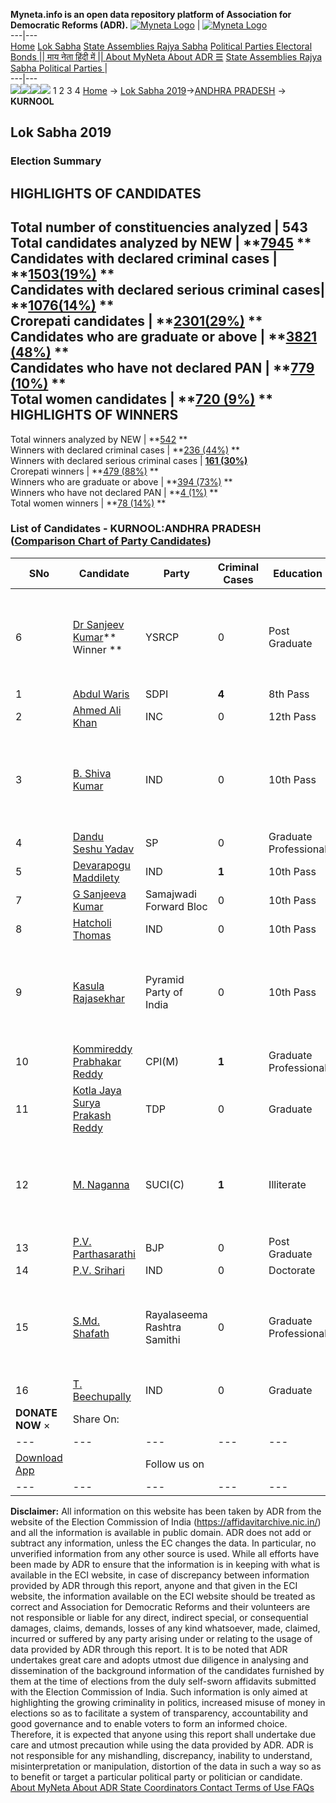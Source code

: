**Myneta.info is an open data repository platform of Association for Democratic Reforms (ADR).**
[![Myneta Logo](https://www.myneta.info/lib/img/myneta-logo.png)](https://www.myneta.info/) | [![Myneta Logo](https://www.myneta.info/lib/img/adr-logo.png)](https://adrindia.org)  
---|---  
[Home](https://www.myneta.info/) [Lok Sabha](https://www.myneta.info/#ls "Lok Sabha") [ State Assemblies ](https://www.myneta.info/#sa "State Assemblies") [Rajya Sabha](https://www.myneta.info/#rs "Rajya Sabha") [Political Parties ](https://www.myneta.info/party "Political Parties") [ Electoral Bonds ](https://www.myneta.info/electoral_bonds "Electoral Bonds") [ || माय नेता हिंदी में || ](https://translate.google.co.in/translate?prev=hp&hl=en&js=y&u=www.myneta.info&sl=en&tl=hi&history_state0=) [ About MyNeta ](https://adrindia.org/content/about-myneta) [ About ADR ](https://adrindia.org/about-adr/who-we-are) [☰](javascript:void\(0\))
[ State Assemblies ](https://www.myneta.info/#sa "State Assemblies") [ Rajya Sabha ](https://www.myneta.info/#rs "Rajya Sabha") [ Political Parties ](https://www.myneta.info/party "Political Parties")
|   
---|---  
![](https://www.myneta.info/lib/img/banner/banner-1.png)![](https://www.myneta.info/lib/img/banner/banner-2.png)![](https://www.myneta.info/lib/img/banner/banner-3.png)![](https://www.myneta.info/lib/img/banner/banner-4.png)
1  2  3  4 
[Home](https://www.myneta.info/) → [Lok Sabha 2019](https://www.myneta.info/LokSabha2019/)→[ANDHRA PRADESH](https://www.myneta.info/LokSabha2019/index.php?action=show_constituencies&state_id=34) → **KURNOOL**
### 
## Lok Sabha 2019
###  Election Summary 
HIGHLIGHTS OF CANDIDATES  
---  
Total number of constituencies analyzed |  543   
Total candidates analyzed by NEW | **[7945](https://www.myneta.info/LokSabha2019/index.php?action=summary&subAction=candidates_analyzed&sort=candidate#summary) **  
Candidates with declared criminal cases | **[1503(19%)](https://www.myneta.info/LokSabha2019/index.php?action=summary&subAction=crime&sort=candidate#summary) **  
Candidates with declared serious criminal cases| **[1076(14%)](https://www.myneta.info/LokSabha2019/index.php?action=summary&subAction=serious_crime&sort=candidate#summary) **  
Crorepati candidates | **[2301(29%)](https://www.myneta.info/LokSabha2019/index.php?action=summary&subAction=crorepati&sort=candidate#summary) **  
Candidates who are graduate or above | **[3821 (48%)](https://www.myneta.info/LokSabha2019/index.php?action=summary&subAction=education&sort=candidate#summary) **  
Candidates who have not declared PAN | **[779 (10%)](https://www.myneta.info/LokSabha2019/index.php?action=summary&subAction=without_pan&sort=candidate#summary) **  
Total women candidates | **[720 (9%)](https://www.myneta.info/LokSabha2019/index.php?action=summary&subAction=women_candidate&sort=candidate#summary) **  
HIGHLIGHTS OF WINNERS  
---  
Total winners analyzed by NEW | **[542](https://www.myneta.info/LokSabha2019/index.php?action=summary&subAction=winner_analyzed&sort=candidate#summary) **  
Winners with declared criminal cases | **[236 (44%)](https://www.myneta.info/LokSabha2019/index.php?action=summary&subAction=winner_crime&sort=candidate#summary) **  
Winners with declared serious criminal cases | **[161 (30%)](https://www.myneta.info/LokSabha2019/index.php?action=summary&subAction=winner_serious_crime&sort=candidate#summary)**  
Crorepati winners | **[479 (88%)](https://www.myneta.info/LokSabha2019/index.php?action=summary&subAction=winner_crorepati&sort=candidate#summary) **  
Winners who are graduate or above | **[394 (73%)](https://www.myneta.info/LokSabha2019/index.php?action=summary&subAction=winner_education&sort=candidate#summary) **  
Winners who have not declared PAN | **[4 (1%)](https://www.myneta.info/LokSabha2019/index.php?action=summary&subAction=winner_without_pan&sort=candidate#summary) **  
Total women winners | **[78 (14%)](https://www.myneta.info/LokSabha2019/index.php?action=summary&subAction=winner_women&sort=candidate#summary) **  
### List of Candidates - KURNOOL:ANDHRA PRADESH ([Comparison Chart of Party Candidates](https://www.myneta.info/LokSabha2019/comparisonchart.php?constituency_id=449))
SNo | Candidate| Party| Criminal Cases| Education| Age| Total Assets| Liabilities  
---|---|---|---|---|---|---|---  
6  | [Dr Sanjeev Kumar](https://www.myneta.info/LokSabha2019/candidate.php?candidate_id=5054)** Winner ** | YSRCP | 0 | Post Graduate| 52 | ![](https://myneta.info/image_v2.php?myneta_folder=LokSabha2019&candidate_id=5054&col=ta) | ![](https://myneta.info/image_v2.php?myneta_folder=LokSabha2019&candidate_id=5054&col=lia)  
1  | [Abdul Waris](https://www.myneta.info/LokSabha2019/candidate.php?candidate_id=6931) | SDPI | **4** | 8th Pass| 58 | Rs 51,10,000 ~ 51 Lacs+ | Rs 0 ~   
2  | [Ahmed Ali Khan](https://www.myneta.info/LokSabha2019/candidate.php?candidate_id=6932) | INC | 0 | 12th Pass| 42 | Rs 15,88,31,414 ~ 15 Crore+ | Rs 0 ~   
3  | [B. Shiva Kumar](https://www.myneta.info/LokSabha2019/candidate.php?candidate_id=7017) | IND | 0 | 10th Pass| 40 | ![](https://myneta.info/image_v2.php?myneta_folder=LokSabha2019&candidate_id=7017&col=ta) | ![](https://myneta.info/image_v2.php?myneta_folder=LokSabha2019&candidate_id=7017&col=lia)  
4  | [Dandu Seshu Yadav](https://www.myneta.info/LokSabha2019/candidate.php?candidate_id=6934) | SP | 0 | Graduate Professional| 39 | Rs 19,50,000 ~ 19 Lacs+ | Rs 0 ~   
5  | [Devarapogu Maddilety](https://www.myneta.info/LokSabha2019/candidate.php?candidate_id=6935) | IND | **1** | 10th Pass| 45 | Rs 5,23,616 ~ 5 Lacs+ | Rs 0 ~   
7  | [G Sanjeeva Kumar](https://www.myneta.info/LokSabha2019/candidate.php?candidate_id=4717) | Samajwadi Forward Bloc | 0 | 10th Pass| 38 | Rs 1,60,000 ~ 1 Lacs+ | Rs 0 ~   
8  | [Hatcholi Thomas ](https://www.myneta.info/LokSabha2019/candidate.php?candidate_id=4718) | IND | 0 | 10th Pass| 47 | Rs 27,52,615 ~ 27 Lacs+ | Rs 2,38,020 ~ 2 Lacs+  
9  | [Kasula Rajasekhar](https://www.myneta.info/LokSabha2019/candidate.php?candidate_id=6936) | Pyramid Party of India | 0 | 10th Pass| 46 | ![](https://myneta.info/image_v2.php?myneta_folder=LokSabha2019&candidate_id=6936&col=ta) | ![](https://myneta.info/image_v2.php?myneta_folder=LokSabha2019&candidate_id=6936&col=lia)  
10  | [Kommireddy Prabhakar Reddy](https://www.myneta.info/LokSabha2019/candidate.php?candidate_id=5053) | CPI(M) | **1** | Graduate Professional| 58 | Rs 16,59,077 ~ 16 Lacs+ | Rs 85,000 ~ 85 Thou+  
11  | [Kotla Jaya Surya Prakash Reddy ](https://www.myneta.info/LokSabha2019/candidate.php?candidate_id=4719) | TDP | 0 | Graduate| 67 | Rs 17,47,62,674 ~ 17 Crore+ | Rs 14,50,000 ~ 14 Lacs+  
12  | [M. Naganna](https://www.myneta.info/LokSabha2019/candidate.php?candidate_id=6937) | SUCI(C) | **1** | Illiterate| 66 | ![](https://myneta.info/image_v2.php?myneta_folder=LokSabha2019&candidate_id=6937&col=ta) | ![](https://myneta.info/image_v2.php?myneta_folder=LokSabha2019&candidate_id=6937&col=lia)  
13  | [P.V. Parthasarathi](https://www.myneta.info/LokSabha2019/candidate.php?candidate_id=5052) | BJP | 0 | Post Graduate| 48 | Rs 29,75,10,890 ~ 29 Crore+ | Rs 6,23,28,052 ~ 6 Crore+  
14  | [P.V. Srihari](https://www.myneta.info/LokSabha2019/candidate.php?candidate_id=6938) | IND | 0 | Doctorate| 51 | Rs 2,58,65,207 ~ 2 Crore+ | Rs 59,75,759 ~ 59 Lacs+  
15  | [S.Md. Shafath](https://www.myneta.info/LokSabha2019/candidate.php?candidate_id=6939) | Rayalaseema Rashtra Samithi | 0 | Graduate Professional| 30 | ![](https://myneta.info/image_v2.php?myneta_folder=LokSabha2019&candidate_id=6939&col=ta) | ![](https://myneta.info/image_v2.php?myneta_folder=LokSabha2019&candidate_id=6939&col=lia)  
16  | [T. Beechupally](https://www.myneta.info/LokSabha2019/candidate.php?candidate_id=6940) | IND | 0 | Graduate| 26 | Rs 1,92,000 ~ 1 Lacs+ | Rs 0 ~   
|  **DONATE NOW** × |  Share On:  | [](https://api.whatsapp.com/send?text=https%3A%2F%2Fmyneta.info%2Fpunjab2022%2Findex.php%3Faction%3Dshow_constituencies%26state_id%3D19) | [](https://www.facebook.com/sharer/sharer.php?u=https%3A%2F%2Fmyneta.info%2Fpunjab2022%2Findex.php%3Faction%3Dshow_constituencies%26state_id%3D19) | [](https://twitter.com/share?url=https%3A%2F%2Fmyneta.info%2Fpunjab2022%2Findex.php%3Faction%3Dshow_constituencies%26state_id%3D19)  
---|---|---|---|---  
| [ Download App ](https://play.google.com/store/apps/details?id=com.webrosoft.myneta1&pcampaignid=pcampaignidMKT-Other-global-all-co-prtnr-py-PartBadge-Mar2515-1) | [](https://play.google.com/store/apps/details?id=com.webrosoft.myneta1&pcampaignid=pcampaignidMKT-Other-global-all-co-prtnr-py-PartBadge-Mar2515-1) |  Follow us on  | [](https://www.facebook.com/adrindia.org/) | [](https://twitter.com/adrspeaks) | [](https://groups.google.com/g/national-election-watch?hl=en&pli=1) | [](https://www.instagram.com/adrspeaks/) | [](https://www.youtube.com/user/adrspeaks) | [](https://sharechat.com/profile/adrspeaks)  
---|---|---|---|---|---|---|---|---  
**Disclaimer:** All information on this website has been taken by ADR from the website of the Election Commission of India (https://affidavitarchive.nic.in/) and all the information is available in public domain. ADR does not add or subtract any information, unless the EC changes the data. In particular, no unverified information from any other source is used. While all efforts have been made by ADR to ensure that the information is in keeping with what is available in the ECI website, in case of discrepancy between information provided by ADR through this report, anyone and that given in the ECI website, the information available on the ECI website should be treated as correct and Association for Democratic Reforms and their volunteers are not responsible or liable for any direct, indirect special, or consequential damages, claims, demands, losses of any kind whatsoever, made, claimed, incurred or suffered by any party arising under or relating to the usage of data provided by ADR through this report. It is to be noted that ADR undertakes great care and adopts utmost due diligence in analysing and dissemination of the background information of the candidates furnished by them at the time of elections from the duly self-sworn affidavits submitted with the Election Commission of India. Such information is only aimed at highlighting the growing criminality in politics, increased misuse of money in elections so as to facilitate a system of transparency, accountability and good governance and to enable voters to form an informed choice. Therefore, it is expected that anyone using this report shall undertake due care and utmost precaution while using the data provided by ADR. ADR is not responsible for any mishandling, discrepancy, inability to understand, misinterpretation or manipulation, distortion of the data in such a way so as to benefit or target a particular political party or politician or candidate. 
[ About MyNeta ](https://adrindia.org/content/about-myneta) [ About ADR ](https://adrindia.org/about-adr/who-we-are) [ State Coordinators ](https://adrindia.org/about-adr/state-coordinators) [ Contact ](https://adrindia.org/contact-us) [ Terms of Use ](https://adrindia.org/content/adr-terms-use) [ FAQs ](https://adrindia.org/content/faqs)
